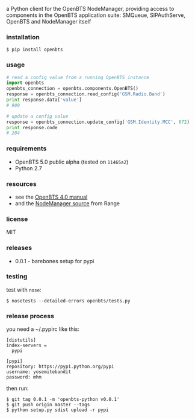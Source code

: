 a Python client for the OpenBTS NodeManager,
providing access to components in the OpenBTS application suite: SMQueue,
SIPAuthServe, OpenBTS and NodeManager itself


### installation

```shell
$ pip install openbts
```


### usage

```python
# read a config value from a running OpenBTS instance
import openbts
openbts_connection = openbts.components.OpenBTS()
response = openbts_connection.read_config('GSM.Radio.Band')
print response.data['value']
# 900

# update a config value
response = openbts_connection.update_config('GSM.Identity.MCC', 672)
print response.code
# 204
```


### requirements
* OpenBTS 5.0 public alpha (tested on `11465a2`)
* Python 2.7


### resources
* see the [OpenBTS 4.0 manual](http://openbts.org/site/wp-content/uploads/2014/07/OpenBTS-4.0-Manual.pdf)
* and the [NodeManager source](https://github.com/RangeNetworks/NodeManager) from Range


### license
MIT


### releases
* 0.0.1 - barebones setup for pypi


### testing
test with `nose`:

```shell
$ nosetests --detailed-errors openbts/tests.py
```


### release process
you need a ~/.pypirc like this:

```
[distutils]
index-servers =
  pypi

[pypi]
repository: https://pypi.python.org/pypi
username: yosemitebandit
password: mhm
```

then run:

```shell
$ git tag 0.0.1 -m 'openbts-python v0.0.1'
$ git push origin master --tags
$ python setup.py sdist upload -r pypi
```
